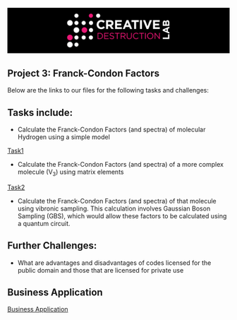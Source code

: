 ![CDL 2020 Cohort Project](../figures/CDL_logo.jpg)
## Project 3: Franck-Condon Factors

Below are the links to our files for the following tasks and challenges:

## Tasks include:
* Calculate the Franck-Condon Factors (and spectra) of molecular Hydrogen using a simple model

[Task1](https://github.com/tina-seb/CohortProject_2020/blob/master/Project_3_Franck_Condon_Factors/Solution.ipynb)

* Calculate the Franck-Condon Factors (and spectra) of a more complex molecule (V<sub>3</sub>) using matrix elements

[Task2](https://github.com/tina-seb/CohortProject_2020/blob/master/Project_3_Franck_Condon_Factors/Solution.ipynb)

* Calculate the Franck-Condon Factors (and spectra) of that molecule using vibronic sampling. This calculation involves Gaussian Boson Sampling (GBS), which would allow these factors to be calculated using a quantum circuit.

## Further Challenges:

* What are advantages and disadvantages of codes licensed for the public domain and those that are licensed for private use

## Business Application

[Business Application](https://github.com/tina-seb/CohortProject_2020/blob/master/Project_3_Franck_Condon_Factors/Business_Application.md)
